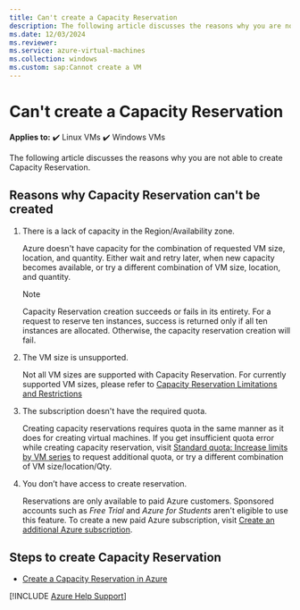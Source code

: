 ```yaml
---
title: Can't create a Capacity Reservation
description: The following article discusses the reasons why you are not able to create Capacity Reservation.
ms.date: 12/03/2024
ms.reviewer: 
ms.service: azure-virtual-machines
ms.collection: windows
ms.custom: sap:Cannot create a VM
---
```


# Can't create a Capacity Reservation

**Applies to:** :heavy_check_mark: Linux VMs :heavy_check_mark: Windows VMs

The following article discusses the reasons why you are not able to create Capacity Reservation.

## Reasons why Capacity Reservation can't be created

1. There is a lack of capacity in the Region/Availability zone.

   Azure doesn't have capacity for the combination of requested VM size, location, and quantity. Either wait and retry later, when new capacity becomes available, or try a different combination of VM size, location, and quantity.

   > [!NOTE]
   > Capacity Reservation creation succeeds or fails in its entirety. For a request to reserve ten instances, success is returned only if all ten instances are allocated. Otherwise, the capacity reservation creation will fail.

1. The VM size is unsupported.

   Not all VM sizes are supported with Capacity Reservation. For currently supported VM sizes, please refer to [Capacity Reservation Limitations and Restrictions](/azure/virtual-machines/capacity-reservation-overview#limitations-and-restrictions)

1. The subscription doesn't have the required quota.

   Creating capacity reservations requires quota in the same manner as it does for creating virtual machines. If you get insufficient quota error while creating capacity reservation, visit [Standard quota: Increase limits by VM series](/azure/azure-portal/supportability/per-vm-quota-requests) to request additional quota, or try a different combination of VM size/location/Qty.

1. You don’t have access to create reservation.

   Reservations are only available to paid Azure customers. Sponsored accounts such as *Free Trial* and *Azure for Students* aren't eligible to use this feature. To create a new paid Azure subscription, visit [Create an additional Azure subscription](/azure/cost-management-billing/manage/create-subscription).

## Steps to create Capacity Reservation

- [Create a Capacity Reservation in Azure](/azure/virtual-machines/capacity-reservation-create)

[!INCLUDE [Azure Help Support](../../../includes/azure-help-support.md)]
